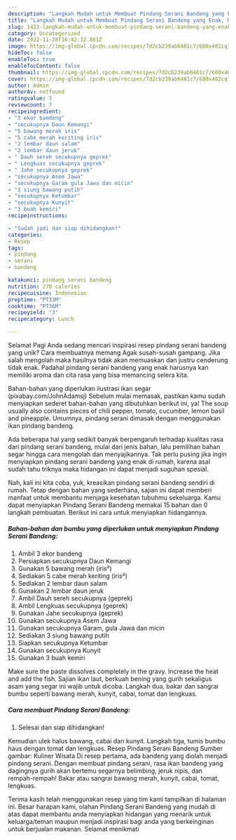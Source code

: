 ```yaml
---
description: "Langkah Mudah untuk Membuat Pindang Serani Bandeng yang Enak, Mengugah Selera"
title: "Langkah Mudah untuk Membuat Pindang Serani Bandeng yang Enak, Mengugah Selera"
slug: 1423-langkah-mudah-untuk-membuat-pindang-serani-bandeng-yang-enak-mengugah-selera
category: Uncategorized
date: 2022-11-28T16:42:32.861Z
image: https://img-global.cpcdn.com/recipes/7d2cb239ab6481c7/680x482cq70/pindang-serani-bandeng-foto-resep-utama.jpg
hideToc: false
enableToc: true
enableTocContent: false
thumbnail: https://img-global.cpcdn.com/recipes/7d2cb239ab6481c7/680x482cq70/pindang-serani-bandeng-foto-resep-utama.jpg
cover: https://img-global.cpcdn.com/recipes/7d2cb239ab6481c7/680x482cq70/pindang-serani-bandeng-foto-resep-utama.jpg
author: Admin
authorAv: notfound
ratingvalue: 3
reviewcount: 7
recipeingredient:
- "3 ekor bandeng"
- "secukupnya Daun Kemangi"
- "5 bawang merah iris"
- "5 cabe merah keriting iris"
- "2 lembar daun salam"
- "2 lembar daun jeruk"
- " Dauh sereh secukupnya geprek"
- " Lengkuas secukupnya geprek"
- " Jahe secukupnya geprek"
- "secukupnya Asem Jawa"
- "secukupnya Garam gula Jawa dan micin"
- "3 siung bawang putih"
- "secukupnya Ketumbar"
- "secukupnya Kunyit"
- "3 buah kemiri"
recipeinstructions:

- "Sudah jadi dan siap dihidangkan!"
categories:
- Resep
tags:
- pindang
- serani
- bandeng

katakunci: pindang serani bandeng 
nutrition: 270 calories
recipecuisine: Indonesian
preptime: "PT33M"
cooktime: "PT36M"
recipeyield: "3"
recipecategory: Lunch

---
```



Selamat Pagi Anda sedang mencari inspirasi resep pindang serani bandeng yang unik? Cara membuatnya memang Agak susah-susah gampang. Jika salah mengolah maka hasilnya tidak akan memuaskan dan justru cenderung tidak enak. Padahal pindang serani bandeng yang enak harusnya kan memiliki aroma dan cita rasa yang bisa memancing selera kita.


Bahan-bahan yang diperlukan ilustrasi ikan segar (pixabay.com/JohnAdamsj) Sebelum mulai memasak, pastikan kamu sudah menyiapkan sederet bahan-bahan yang dibutuhkan berikut ini, ya! The soup usually also contains pieces of chili pepper, tomato, cucumber, lemon basil and pineapple. Umumnya, pindang serani dimasak dengan menggunakan ikan pindang bandeng.

Ada beberapa hal yang sedikit banyak berpengaruh terhadap kualitas rasa dari pindang serani bandeng, mulai dari jenis bahan, lalu pemilihan bahan segar hingga cara mengolah dan menyajikannya. Tak perlu pusing jika ingin menyiapkan pindang serani bandeng yang enak di rumah, karena asal sudah tahu triknya maka hidangan ini dapat menjadi suguhan spesial.


Nah, kali ini kita coba, yuk, kreasikan pindang serani bandeng sendiri di rumah. Tetap dengan bahan yang sederhana, sajian ini dapat memberi manfaat untuk membantu menjaga kesehatan tubuhmu sekeluarga. Kamu dapat menyiapkan Pindang Serani Bandeng memakai 15 bahan dan 0 langkah pembuatan. Berikut ini cara untuk menyiapkan hidangannya.

<!--inarticleads1-->

##### Bahan-bahan dan bumbu yang diperlukan untuk menyiapkan Pindang Serani Bandeng:

1. Ambil 3 ekor bandeng
1. Persiapkan secukupnya Daun Kemangi
1. Gunakan 5 bawang merah (iris²)
1. Sediakan 5 cabe merah keriting (iris²)
1. Sediakan 2 lembar daun salam
1. Gunakan 2 lembar daun jeruk
1. Ambil  Dauh sereh secukupnya (geprek)
1. Ambil  Lengkuas secukupnya (geprek)
1. Gunakan  Jahe secukupnya (geprek)
1. Gunakan secukupnya Asem Jawa
1. Gunakan secukupnya Garam, gula Jawa dan micin
1. Sediakan 3 siung bawang putih
1. Siapkan secukupnya Ketumbar
1. Gunakan secukupnya Kunyit
1. Gunakan 3 buah kemiri


Make sure the paste dissolves completely in the gravy. Increase the heat and add the fish. Sajian ikan laut, berkuah bening yang gurih sekaligus asam yang segar ini wajib untuk dicoba. Langkah dua, bakar dan sangrai bumbu seperti bawang merah, kunyit, cabai, tomat dan lengkuas. 

<!--inarticleads2-->

##### Cara membuat Pindang Serani Bandeng:


1. Selesai dan siap dihidangkan!

Kemudian ulek halus bawang, cabai dan kunyit. Langkah tiga, tumis bumbu haus dengan tomat dan lengkuas. Resep Pindang Serani Bandeng Sumber gambar: Kuliner Wisata Di resep pertama, ada bandeng yang diolah menjadi pindang serani. Dengan membuat pindang serani, rasa ikan bandeng yang dagingnya gurih akan bertemu segarnya belimbing, jeruk nipis, dan rempah-rempah! Bakar atau sangrai bawang merah, kunyit, cabai, tomat, lengkuas. 

Terima kasih telah menggunakan resep yang tim kami tampilkan di halaman ini. Besar harapan kami, olahan Pindang Serani Bandeng yang mudah di atas dapat membantu anda menyiapkan hidangan yang menarik untuk keluarga/teman maupun menjadi inspirasi bagi anda yang berkeinginan untuk berjualan makanan. Selamat menikmati

